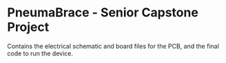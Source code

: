 # PneumaBrace - Senior Capstone Project
 Contains the electrical schematic and board files for the PCB, and the final code to run the device.
